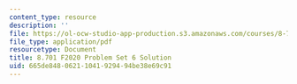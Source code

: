 ```yaml
---
content_type: resource
description: ''
file: https://ol-ocw-studio-app-production.s3.amazonaws.com/courses/8-701-introduction-to-nuclear-and-particle-physics-fall-2020/665de84806211041929494be38e69c91_MIT8_701F20_pset6_soln.pdf
file_type: application/pdf
resourcetype: Document
title: 8.701 F2020 Problem Set 6 Solution
uid: 665de848-0621-1041-9294-94be38e69c91
---
```

